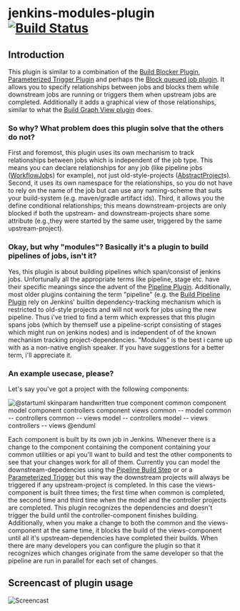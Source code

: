 # jenkins-modules-plugin [![Build Status](https://travis-ci.org/Argelbargel/jenkins-modules-plugin.svg?branch=master)](https://travis-ci.org/Argelbargel/jenkins-modules-plugin)

## Introduction

This plugin is similar to a combination of the [Build Blocker Plugin](https://plugins.jenkins.io/build-blocker-plugin),
[Parameterized Trigger Plugin](https://plugins.jenkins.io/parameterized-trigger) and perhaps the [Block queued job plugin](https://wiki.jenkins-ci.org/display/JENKINS/Block+queued+job+plugin).
It allows you to specify relationships between jobs and blocks them while downstream jobs are running or triggers them when upstream jobs
are completed. Additionally it adds a graphical view of those relationships, similar to what the [Build Graph View plugin](https://plugins.jenkins.io/buildgraph-view) does.

### So why? What problem does this plugin solve that the others do not?

First and foremost, this plugin uses its own mechanism to track relationships between jobs which is independent of the 
job type. This means you can declare relationships for any job (like pipeline jobs ([WorkflowJob](http://javadoc.jenkins.io/plugin/workflow-job/org/jenkinsci/plugins/workflow/job/WorkflowJob.html)s) for example),
not just old-style-projects ([AbstractProject](http://javadoc.jenkins-ci.org/hudson/model/AbstractProject.html)s).
Second, it uses its own namespace for the relationships, so you do not have to rely on the name of the job but can use 
any naming-scheme that suits your build-system (e.g. maven/gradle artifact ids).
Third, it allows you the define conditional relationships; this means downstream-projects are only blocked if both the 
upstream- and downstream-projects share some attribute (e.g.,they were started by the same user, triggered by the same
upstream-project).

### Okay, but why "modules"? Basically it's a plugin to build pipelines of jobs, isn't it?

Yes, this plugin is about building pipelines which span/consist of jenkins jobs. Unfortunally all the appropriate terms like pipeline, stage etc.  have their specific meanings since the advent of the [Pipeline Plugin](https://wiki.jenkins-ci.org/display/JENKINS/Pipeline+Plugin). Additionally, most older plugins containing the term "pipeline" (e.g. the [Build Pipeline Plugin](https://wiki.jenkins-ci.org/display/JENKINS/Build+Pipeline+Plugin) rely on Jenkins' builtin dependency-tracking mechanism which is restricted to old-style projects and will not work for jobs using the new pipeline.
Thus i've tried to find a term which expresses that this plugin spans jobs (which by themself use a pipeline-script consisting of stages which might run on jenkins nodes) and is independent of of the known mechanism tracking project-dependencies. "Modules" is the best i came up with as a non-native english speaker. If you have suggestions for a better term, i'll appreciate it.

### An example usecase, please?

Let's say you've got a project with the following components:

![
@startuml
skinparam handwritten true
component common
component model
component controllers
component views
common -- model
common -- controllers
common -- views
model -- controllers
model -- views
controllers -- views
@enduml](http://www.plantuml.com/plantuml/png/NOn13e0W30Jllg8Vu554caY4rfGgtvSW8dBhpkuqxPuEApR2PibbyQf8e7BYid8yc90KoXMP1X3POVWDI8L3G4a3lJpcceiCndnMovFLw6FLxJpgyFtSgmvl)

Each component is built by its own job in Jenkins. Whenever there is a change to the component containing the component
containing your common utilities or api you'll want to build and test the other components to see that your changes work
for all of them. Currently you can model the downstream-depedencies using the [Pipeline Build Step](https://wiki.jenkins-ci.org/display/JENKINS/Pipeline+Build+Step+Plugin) or
or a [Parameterized Trigger](https://plugins.jenkins.io/parameterized-trigger) but this way the downstream projects will
always be triggered if any upstream-project is completed. In this case the views-component is built three times; the 
first time when common is completed, the second time and third time when the model and the controller projects are
completed. This plugin recognizes the dependencies and doesn't trigger the build until the controller-component finishes
building. 
Additionally, when you make a change to both the common and the views-component at the same time, it blocks the build of
the views-component until all it's upstream-dependencies have completed their builds.
When there are many developers you can configure the plugin so that it recognizes which changes originate from the same
developer so that the pipeline are run in parallel for each set of changes.

## Screencast of plugin usage
![Screencast](./docs/screencast.gif)
